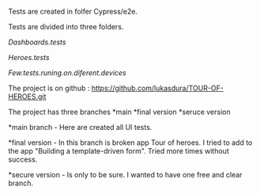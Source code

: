 Tests are created in folfer Cypress/e2e. 

Tests are divided into three folders. 

*Dashboards.tests*   

*Heroes.tests*   

*Few.tests.runing.on.diferent.devices*

The project is on github : https://github.com/lukasdura/TOUR-OF-HEROES.git

The project has three branches *main *final version  *seruce version

*main branch - Here are created all UI tests.

*final version - In this branch is broken app  Tour of heroes. I tried to add to the app "Building a template-driven form". Tried more times without success.

*secure version - Is only to be sure. I wanted to have one free and clear branch.





